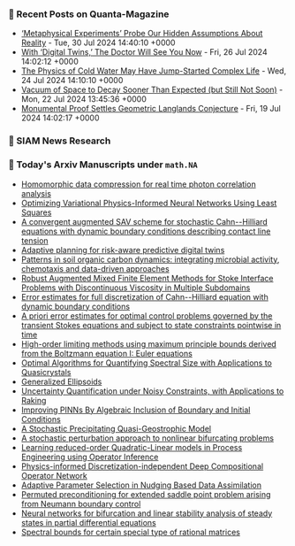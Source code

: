 ### 📝 Recent Posts on Quanta-Magazine
<!-- quanta starts -->
* <a href="https://www.quantamagazine.org/metaphysical-experiments-test-hidden-assumptions-about-reality-20240730/">‘Metaphysical Experiments’ Probe Our Hidden Assumptions About Reality</a> - Tue, 30 Jul 2024 14:40:10 +0000
* <a href="https://www.quantamagazine.org/with-digital-twins-the-doctor-will-see-you-now-20240726/">With ‘Digital Twins,’ The Doctor Will See You Now</a> - Fri, 26 Jul 2024 14:02:12 +0000
* <a href="https://www.quantamagazine.org/the-physics-of-cold-water-may-have-jump-started-complex-life-20240724/">The Physics of Cold Water May Have Jump-Started Complex Life</a> - Wed, 24 Jul 2024 14:10:10 +0000
* <a href="https://www.quantamagazine.org/vacuum-of-space-to-decay-sooner-than-expected-but-still-not-soon-20240722/">Vacuum of Space to Decay Sooner Than Expected (but Still Not Soon)</a> - Mon, 22 Jul 2024 13:45:36 +0000
* <a href="https://www.quantamagazine.org/monumental-proof-settles-geometric-langlands-conjecture-20240719/">Monumental Proof Settles Geometric Langlands Conjecture</a> - Fri, 19 Jul 2024 14:02:17 +0000
<!-- quanta ends -->

### 📝 SIAM News Research
<!-- siam-news starts -->

<!-- siam-news ends -->

### 📝 Today's Arxiv Manuscripts under ``math.NA``
<!-- arxiv-math-na starts -->
* <a href="https://arxiv.org/abs/2407.20356">Homomorphic data compression for real time photon correlation analysis</a>
* <a href="https://arxiv.org/abs/2407.20417">Optimizing Variational Physics-Informed Neural Networks Using Least Squares</a>
* <a href="https://arxiv.org/abs/2407.20424">A convergent augmented SAV scheme for stochastic Cahn--Hilliard equations with dynamic boundary conditions describing contact line tension</a>
* <a href="https://arxiv.org/abs/2407.20490">Adaptive planning for risk-aware predictive digital twins</a>
* <a href="https://arxiv.org/abs/2407.20625">Patterns in soil organic carbon dynamics: integrating microbial activity, chemotaxis and data-driven approaches</a>
* <a href="https://arxiv.org/abs/2407.20655">Robust Augmented Mixed Finite Element Methods for Stoke Interface Problems with Discontinuous Viscosity in Multiple Subdomains</a>
* <a href="https://arxiv.org/abs/2407.20698">Error estimates for full discretization of Cahn--Hilliard equation with dynamic boundary conditions</a>
* <a href="https://arxiv.org/abs/2407.20702">A priori error estimates for optimal control problems governed by the transient Stokes equations and subject to state constraints pointwise in time</a>
* <a href="https://arxiv.org/abs/2407.20966">High-order limiting methods using maximum principle bounds derived from the Boltzmann equation I: Euler equations</a>
* <a href="https://arxiv.org/abs/2407.20353">Optimal Algorithms for Quantifying Spectral Size with Applications to Quasicrystals</a>
* <a href="https://arxiv.org/abs/2407.20362">Generalized Ellipsoids</a>
* <a href="https://arxiv.org/abs/2407.20520">Uncertainty Quantification under Noisy Constraints, with Applications to Raking</a>
* <a href="https://arxiv.org/abs/2407.20741">Improving PINNs By Algebraic Inclusion of Boundary and Initial Conditions</a>
* <a href="https://arxiv.org/abs/2407.20886">A Stochastic Precipitating Quasi-Geostrophic Model</a>
* <a href="https://arxiv.org/abs/2402.16803">A stochastic perturbation approach to nonlinear bifurcating problems</a>
* <a href="https://arxiv.org/abs/2402.17698">Learning reduced-order Quadratic-Linear models in Process Engineering using Operator Inference</a>
* <a href="https://arxiv.org/abs/2404.13646">Physics-informed Discretization-independent Deep Compositional Operator Network</a>
* <a href="https://arxiv.org/abs/2407.18886">Adaptive Parameter Selection in Nudging Based Data Assimilation</a>
* <a href="https://arxiv.org/abs/2407.19217">Permuted preconditioning for extended saddle point problem arising from Neumann boundary control</a>
* <a href="https://arxiv.org/abs/2407.19707">Neural networks for bifurcation and linear stability analysis of steady states in partial differential equations</a>
* <a href="https://arxiv.org/abs/2302.02894">Spectral bounds for certain special type of rational matrices</a>
<!-- arxiv-math-na ends -->
